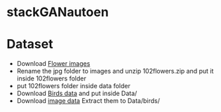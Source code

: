 # stackGANautoen
# Dataset
- Download [Flower images](https://www.robots.ox.ac.uk/~vgg/data/flowers/102/102flowers.tgz)
- Rename the jpg folder to images and unzip 102flowers.zip and put it inside 102flowers folder
- put 102flowers folder inside data folder
- Download [Birds data](https://drive.google.com/file/d/0B3y_msrWZaXLT1BZdVdycDY5TEE/view) and put inside Data/
- Download [image data](http://www.vision.caltech.edu/visipedia/CUB-200-2011.html) Extract them to Data/birds/
